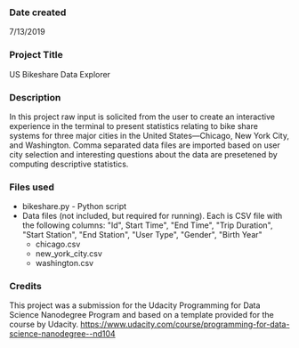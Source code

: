 ### Date created
7/13/2019

### Project Title
US Bikeshare Data Explorer

### Description
In this project raw input is solicited from the user to create an interactive experience in the terminal to present statistics relating to bike share systems for three major cities in the United States—Chicago, New York City, and Washington. Comma separated data files are imported based on user city selection and interesting questions about the data are presetened by computing descriptive statistics.

### Files used
* bikeshare.py        - Python script
* Data files (not included, but required for running). Each is CSV file with the following columns: "Id", Start Time", "End Time", "Trip Duration", "Start Station", "End Station", "User Type", "Gender", "Birth Year"
  * chicago.csv
  * new_york_city.csv
  * washington.csv

### Credits
This project was a submission for the Udacity Programming for Data Science Nanodegree Program and based on a template provided for the course by Udacity. https://www.udacity.com/course/programming-for-data-science-nanodegree--nd104

